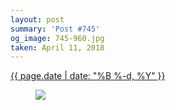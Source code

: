 ```yaml
---
layout: post
summary: 'Post #745'
og_image: 745-960.jpg
taken: April 11, 2018
---
```


<div class="post">
 <time>
  <a href="/745">
   {{ page.date | date: "%B %-d, %Y" }}
  </a>
 </time>
 <a href="/745">
  <figure data-taken="4/11/2018">
   <img sizes="(min-width: 700px) 50vw, calc(100vw - 2rem)" src="{{ site.assets_url }}/745-480.jpg" srcset="{{ site.assets_url }}/745-240.jpg 240w, {{ site.assets_url }}/745-480.jpg 480w, {{ site.assets_url }}/745-720.jpg 720w, {{ site.assets_url }}/745-960.jpg 960w"/>
  </figure>
 </a>
</div>

